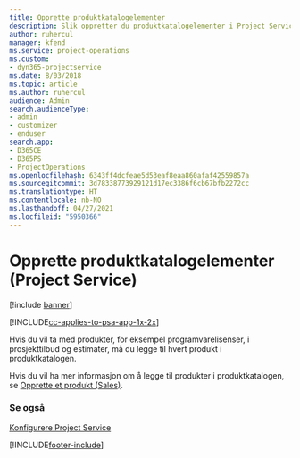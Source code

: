 ```yaml
---
title: Opprette produktkatalogelementer
description: Slik oppretter du produktkatalogelementer i Project Service
author: ruhercul
manager: kfend
ms.service: project-operations
ms.custom:
- dyn365-projectservice
ms.date: 8/03/2018
ms.topic: article
ms.author: ruhercul
audience: Admin
search.audienceType:
- admin
- customizer
- enduser
search.app:
- D365CE
- D365PS
- ProjectOperations
ms.openlocfilehash: 6343ff4dcfeae5d53eaf8eaa860afaf42559857a
ms.sourcegitcommit: 3d78338773929121d17ec3386f6cb67bfb2272cc
ms.translationtype: HT
ms.contentlocale: nb-NO
ms.lasthandoff: 04/27/2021
ms.locfileid: "5950366"
---
```

# <a name="create-product-catalog-items-project-service"></a>Opprette produktkatalogelementer (Project Service)

[!include [banner](../includes/psa-now-project-operations.md)]

[!INCLUDE[cc-applies-to-psa-app-1x-2x](../includes/cc-applies-to-psa-app-1x-2x.md)]

Hvis du vil ta med produkter, for eksempel programvarelisenser, i prosjekttilbud og estimater, må du legge til hvert produkt i produktkatalogen.  
  
 Hvis du vil ha mer informasjon om å legge til produkter i produktkatalogen, se [Opprette et produkt (Sales)](/dynamics365/sales-enterprise/create-product-sales).  
  
### <a name="see-also"></a>Se også  
 [Konfigurere Project Service](../psa/configure.md)


[!INCLUDE[footer-include](../includes/footer-banner.md)]